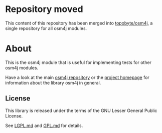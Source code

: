 # Repository moved

This content of this repository has been merged into
[topobyte/osm4j](https://github.com/topobyte/osm4j), a single
repository for all osm4j modules.

# About

This is the osm4j module that is useful for implementing tests for other osm4j
modules.

Have a look at the main [osm4j repository](https://github.com/topobyte/osm4j) or
the [project homepage](http://www.jaryard.com/projects/osm4j/index.html) for
information about the library osm4j in general.

## License

This library is released under the terms of the GNU Lesser General Public
License.

See [LGPL.md](LGPL.md) and [GPL.md](GPL.md) for details.
